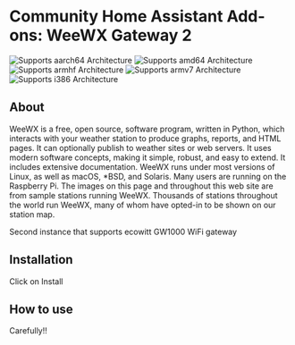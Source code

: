 # Community Home Assistant Add-ons: WeeWX Gateway 2

![Supports aarch64 Architecture][aarch64-shield] ![Supports amd64 Architecture][amd64-shield] ![Supports armhf Architecture][armhf-shield] ![Supports armv7 Architecture][armv7-shield] ![Supports i386 Architecture][i386-shield]

## About

WeeWX is a free, open source, software program, written in Python, which interacts with your weather station to produce graphs, reports, and HTML pages. It can optionally publish to weather sites or web servers. It uses modern software concepts, making it simple, robust, and easy to extend. It includes extensive documentation.
WeeWX runs under most versions of Linux, as well as macOS, *BSD, and Solaris. Many users are running on the Raspberry Pi. The images on this page and throughout this web site are from sample stations running WeeWX.
Thousands of stations throughout the world run WeeWX, many of whom have opted-in to be shown on our station map.

Second instance that supports ecowitt GW1000 WiFi gateway

## Installation

Click on Install

## How to use

Carefully!!

[aarch64-shield]: https://img.shields.io/badge/aarch64-yes-green.svg
[amd64-shield]: https://img.shields.io/badge/amd64-no-red.svg
[armhf-shield]: https://img.shields.io/badge/armhf-yes-green.svg
[armv7-shield]: https://img.shields.io/badge/armv7-yes-green.svg
[i386-shield]: https://img.shields.io/badge/i386-yes-green.svg
[repository]: https://github.com/fluffymonster/hassio-addons
